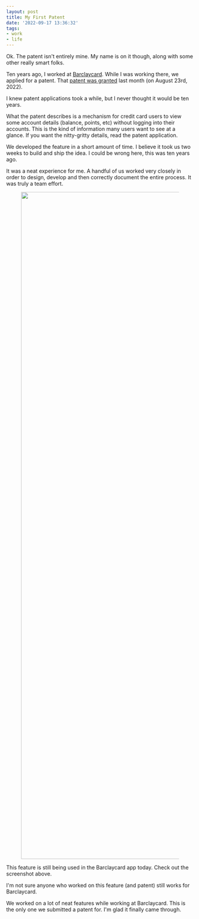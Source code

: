 ```yaml
---
layout: post
title: My First Patent
date: '2022-09-17 13:36:32'
tags:
- work
- life
---
```


Ok. The patent isn't entirely mine. My name is on it though, along with some other really smart folks.

Ten years ago, I worked at [Barclaycard](https://www.barclaycardus.com). While I was working there, we applied for a patent. That [patent was granted](https://patents.google.com/patent/US20130318592) last month (on August 23rd, 2022).

I knew patent applications took a while, but I never thought it would be ten years.

What the patent describes is a mechanism for credit card users to view some account details (balance, points, etc) without logging into their accounts. This is the kind of information many users want to see at a glance. If you want the nitty-gritty details, read the patent application.

We developed the feature in a short amount of time. I believe it took us two weeks to build and ship the idea. I could be wrong here, this was ten years ago.

It was a neat experience for me. A handful of us worked very closely in order to design, develop and then correctly document the entire process. It was truly a team effort.

<figure class="kg-card kg-image-card"><img src="https://digitalpress.fra1.cdn.digitaloceanspaces.com/hfheij5/2022/09/IMG_0162.jpeg" class="kg-image" alt loading="lazy" width="874" height="1792"></figure>

This feature is still being used in the Barclaycard app today. Check out the screenshot above.

I'm not sure anyone who worked on this feature (and patent) still works for Barclaycard.

We worked on a lot of neat features while working at Barclaycard. This is the only one we submitted a patent for. I'm glad it finally came through.

